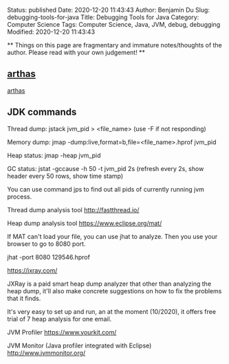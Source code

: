 Status: published
Date: 2020-12-20 11:43:43
Author: Benjamin Du
Slug: debugging-tools-for-java
Title: Debugging Tools for Java
Category: Computer Science
Tags: Computer Science, Java, JVM, debug, debugging
Modified: 2020-12-20 11:43:43

**
Things on this page are fragmentary and immature notes/thoughts of the author.
Please read with your own judgement!
**

## [arthas](https://github.com/alibaba/arthas)
[arthas](https://github.com/alibaba/arthas)

## JDK commands
Thread dump: jstack jvm_pid > <file_name>     (use -F if not responding)

Memory dump: jmap -dump:live,format=b,file=<file_name>.hprof jvm_pid

Heap status:  jmap -heap jvm_pid

GC status: jstat -gccause -h 50 -t jvm_pid 2s  (refresh every 2s, show header every 50 rows, show time stamp)

You can use command jps to find out all pids of currently running jvm process.

Thread dump analysis tool
http://fastthread.io/

Heap dump analysis tool
https://www.eclipse.org/mat/

If MAT can't load your file, you can use jhat to analyze. Then you use your browser to go to 8080 port.

jhat -port 8080 129546.hprof

https://jxray.com/

JXRay is a paid smart heap dump analyzer that other than analyzing the heap dump, it'll also make concrete suggestions on how to fix the problems that it finds.

It's very easy to set up and run, an at the moment (10/2020), it offers free trial of 7 heap analysis for one email.

JVM Profiler
https://www.yourkit.com/

JVM Monitor (Java profiler integrated with Eclipse)
http://www.jvmmonitor.org/
